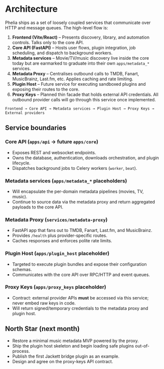 # Architecture

Phelia ships as a set of loosely coupled services that communicate over HTTP and message queues.
The high-level flow is:

1. **Frontend (Vite/React)** – Presents discovery, library, and automation controls. Talks only to the core API.
2. **Core API (FastAPI)** – Hosts user flows, plugin integration, job scheduling, and dispatch to background workers.
3. **Metadata services** – Movie/TV/music discovery live inside the core today but are earmarked to graduate into their own `apps/metadata_*` services.
4. **Metadata Proxy** – Centralises outbound calls to TMDB, Fanart, MusicBrainz, Last.fm, etc. Applies caching and rate limiting.
5. **Plugin Host** – Future service for executing sandboxed plugins and exposing their routes to the core.
6. **Proxy Keys** – Planned thin facade that holds external API credentials. All outbound provider calls will go through this service once implemented.

```text
Frontend → Core API → Metadata services → Plugin Host → Proxy Keys → External providers
```

## Service boundaries

### Core API (`apps/api` → future `apps/core`)
- Exposes REST and websocket endpoints.
- Owns the database, authentication, downloads orchestration, and plugin lifecycle.
- Dispatches background jobs to Celery workers (`worker`, `beat`).

### Metadata services (`apps/metadata_*` placeholders)
- Will encapsulate the per-domain metadata pipelines (movies, TV, music).
- Continue to source data via the metadata proxy and return aggregated payloads to the core API.

### Metadata Proxy (`services/metadata-proxy`)
- FastAPI app that fans out to TMDB, Fanart, Last.fm, and MusicBrainz.
- Provides `/health` plus provider-specific routes.
- Caches responses and enforces polite rate limits.

### Plugin Host (`apps/plugin_host` placeholder)
- Targeted to execute plugin bundles and expose their configuration schemas.
- Communicates with the core API over RPC/HTTP and event queues.

### Proxy Keys (`apps/proxy_keys` placeholder)
- Contract: external provider APIs **must** be accessed via this service; never embed raw keys in code.
- Will return signed/temporary credentials to the metadata proxy and plugin host.

## North Star (next month)

- Restore a minimal music metadata MVP powered by the proxy.
- Ship the plugin host skeleton and begin loading safe plugins out-of-process.
- Publish the first Jackett bridge plugin as an example.
- Design and agree on the proxy-keys API contract.
